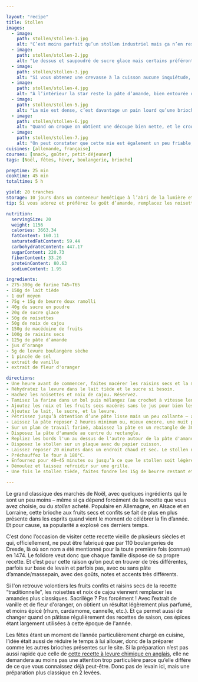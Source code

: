 ```yaml
---

layout: "recipe"
title: Stollen
images:
  - image:
    path: stollen/stollen-1.jpg
    alt: "C’est moins parfait qu’un stollen industriel mais ça n’en reste pas moins un beau morceau de plus d’un kilo appétissant."
  - image:
    path: stollen/stollen-2.jpg
    alt: "Le dessus et saupoudré de sucre glace mais certains préféront peut-être un glaçage au citron, le sucre glace étant particulièrement volatile à la découpe."
  - image:
    path: stollen/stollen-3.jpg
    alt: "Si vous obtenez une crevasse à la cuisson aucune inquiétude, les boulangers aussi. Ce sont les stollen industriels qui nous ont mis dans l’idée qu’ils avaient une forme bien spécifique de Porsche 911."
  - image:
    path: stollen/stollen-4.jpg
    alt: "À l’intérieur la star reste la pâte d’amande, bien entourée de ses sidekicks. Fruits confis et fruits secs trouvent naturellement leur place dans la mie."
  - image:
    path: stollen/stollen-5.jpg
    alt: "La mie est dense, c’est davantage un pain lourd qu’une brioche moelleuse, mais le tout reste bien humide et fondant grâce aux inserts."
  - image:
    path: stollen/stollen-6.jpg
    alt: "Quand on croque on obtient une découpe bien nette, et le croquant fondant s’apprécie en bouche."
  - image:
    path: stollen/stollen-7.jpg
    alt: "On peut constater que cette mie est également un peu friable, ce qui change aussi un peu."
cuisines: [allemande, française]
courses: [snack, goûter, petit-déjeuner]
tags: [Noël, fêtes, hiver, boulangerie, brioche]

preptime: 25 min
cooktime: 45 min
totaltime: 5 h

yield: 20 tranches
storage: 10 jours dans un conteneur hemétique à l’abri de la lumière et de la chaleur. 2–3 mois au congélateur.
tip: Si vous adorez et préférez le goût d’amande, remplacez les noisettes et noix de cajou par des amandes torréfiées, et un beu de beurre par la même quantité de pâte d’amande émiettée.

nutrition:
  servingSize: 20
  weight: 1156
  calories: 3663.34
  fatContent: 160.11
  saturatedFatContent: 59.44
  carbohydrateContent: 447.17
  sugarContent: 220.73
  fiberContent: 33.26
  proteinContent: 80.63
  sodiumContent: 1.95

ingredients:
- 275-300g de farine T45–T65
- 150g de lait tiède
- 1 œuf moyen
- 75g + 15g de beurre doux ramolli
- 40g de sucre en poudre
- 20g de sucre glace
- 50g de noisettes
- 50g de noix de cajou
- 150g de macédoine de fruits
- 100g de raisins secs
- 125g de pâte d’amande
- jus d’orange
- 5g de levure boulangère sèche
- 1 pincée de sel
- extrait de vanille
- extrait de fleur d'oranger

directions:
- Une heure avant de commencer, faites macérer les raisins secs et la macédoine de fruits confits dans le jus d'orange tiède. 
- Réhydratez la levure dans le lait tiède et le sucre si besoin. 
- Hachez les noisettes et noix de cajou. Réservez. 
- Tamisez la farine dans un bol puis mélangez (au crochet à vitesse lente si robot) avec les 75g de beurre mou, l'œuf, les extraits, et la pincée de sel pour humidifier la farine. 
- Ajoutez les noix et les fruits secs macérés sans le jus pour bien les distribuer dans la pâte. 
- Ajoutez le lait, le sucre, et la levure. 
- Pétrissez jusqu’à obtention d’une pâte lisse mais un peu collante – au robot quand la pâte se décolle à peine de la paroi et qu'il faut l'aider un peu pour former une boule. Ajoutez de la farine si besoin.
- Laissez la pâte reposer 2 heures minimum ou, mieux encore, une nuit pour laisser se développer les arômes.
- Sur un plan de travail fariné, abaissez la pâte en un rectangle de 30 sur 20 cm environ, ou un tout petit peu moins que la taille de votre plaque.  
- Disposez la pâte d'amande au centre du rectangle. 
- Repliez les bords l'un au dessus de l'autre autour de la pâte d'amande pour refermer le tout et former un beau stollen. Pincez les bords pour bien les refermer de manière hermétique, en humidifiant un peu avec de l'eau si besoin. 
- Disposez le stollen sur un plaque avec du papier cuisson.
- Laissez reposer 20 minutes dans un endroit chaud et sec. Le stollen ne va pas beaucoup pousser/lever, ne vous inquiétez pas.
- Préchauffez le four à 180°C.
- Enfournez pour 40–45 minutes ou jusqu’à ce que le stollen soit légèrement doré et sonne creux quand on tape le dessous. 
- Démoulez et laissez refroidir sur une grille.
- Une fois le stollen tiède, faites fondre les 15g de beurre restant et imprégnez bien le dessus à l’aide d’un pinceau avant de saupoudrer du sucre glace. 

---
```


Le grand classique des marchés de Noël, avec quelques ingrédients qui le sont un peu moins – même si ça dépend forcément de la recette que vous avez choisie, ou du <i lang="de">stollen</i> acheté. Populaire en Allemagne, en Alsace et en Lorraine, cette brioche aux fruits secs et confits se fait de plus en plus présente dans les esprits quand vient le moment de célébrer la fin d’année. Et pour cause, sa popularité a explosé ces derniers temps.

C’est donc l’occasion de visiter cette recette vieille de plusieurs siècles et qui, officiellement, ne peut être fabriqué que par 110 boulangeries de Dresde, là où son nom a été mentionné pour la toute première fois (connue) en 1474. Le folklore veut donc que chaque famille dispose de sa propre recette. Et c’est pour cette raison qu’on peut en trouver de très différentes, parfois sur base de levain et parfois pas, avec ou sans pâte d’amande/massepain, avec des goûts, notes et accents très différents.

Si l'on retrouve volontiers les fruits confits et raisins secs de la recette “traditionnelle”, les noisettes et noix de cajou viennent remplacer les amandes plus classiques. Sacrilège&nbsp;? Pas forcément&nbsp;! Avec l’extrait de vanille et de fleur d'oranger, on obtient un résultat légèrement plus parfumé, et moins épicé (rhum, cardamome, cannelle, etc.). Et ça permet aussi de changer quand on pâtisse régulièrement des recettes de saison, ces épices étant largement utilisées à cette époque de l'année.

Les fêtes étant un moment de l’année particulièrement chargé en cuisine, l’idée était aussi de réduire le temps à lui allouer, donc de la préparer comme les autres brioches présentes sur le site. Si la préparation n’est pas aussi rapide que celle de [cette recette à levure chimique en anglais](https://www.kingarthurbaking.com/recipes/our-easiest-stollen-recipe), elle ne demandera au moins pas une attention trop particulière parce qu’elle diffère de ce que vous connaissez déjà peut-être. Donc pas de levain ici, mais une préparation plus classique en 2 levées.